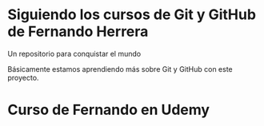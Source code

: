 # Siguiendo los cursos de Git y GitHub de Fernando Herrera 
Un repositorio para conquistar el mundo

Básicamente estamos aprendiendo más sobre Git y GitHub con este proyecto.

# Curso de Fernando en Udemy
